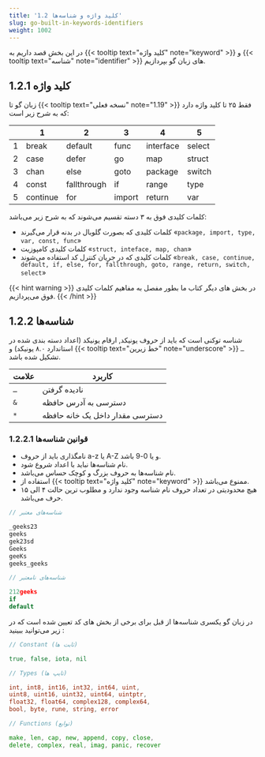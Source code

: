 ```yaml
---
title: '1.2 کلید واژه و شناسه‌ها'
slug: go-built-in-keywords-identifiers
weight: 1002
---
```


در این بخش قصد داریم به {{< tooltip text="کلید واژه" note="keyword" >}} و  {{< tooltip text="شناسه" note="identifier" >}} های زبان گو بپردازیم.

## 1.2.1 کلید واژه

زبان گو تا {{< tooltip text="نسخه فعلی" note="1.19" >}}  فقط ۲۵ تا کلید واژه دارد که به شرح زیر است:  

|   | 1        | 2           | 3      | 4         | 5      |
|---|----------|-------------|--------|-----------|--------|
| 1 | break    | default     | func   | interface | select |
| 2 | case     | defer       | go     | map       | struct |
| 3 | chan     | else        | goto   | package   | switch |
| 4 | const    | fallthrough | if     | range     | type   |
| 5 | continue | for         | import | return    | var    |

کلمات کلیدی فوق به ۳ دسته تقسیم می‌شوند که به شرح زیر می‌باشد:

- کلمات کلیدی که بصورت گلوبال در بدنه قرار می‌گیرند «`package, import, type, var, const, func`»
- کلمات کلیدی کامپوزیت «`struct, inteface, map, chan`»
- کلمات کلیدی که در جریان کنترل کد استفاده می‌شوند «`break, case, continue, default, if, else, for, fallthrough, goto, range, return, switch, select`»


{{< hint warning >}}
در بخش های دیگر کتاب ما بطور مفصل به مفاهیم کلمات کلیدی فوق می‌پردازیم.
{{< /hint >}}


## 1.2.2 شناسه‌ها

شناسه توکنی است که باید از حروف یونیکد, ارقام یونیکد (اعداد دسته بندی شده در استاندارد ۸.۰ یونیکد) و {{< tooltip text="خط زیرین" note="underscore" >}} `ـ`  تشکیل شده باشد.


|  علامت | کاربرد        | 
|---|----------|
| `ـ` | نادیده گرفتن    | 
| `&` | دسترسی به آدرس حافظه     | 
| `*` | دسترسی مقدار داخل یک خانه حافظه     | 


### 1.2.2.1 قوانین شناسه‌ها
- نامگذاری باید از حروف a-z یا A-Z و یا 0-9 باشد.
- نام شناسه‌ها نباید با اعداد شروع شود.
- نام شناسه‌ها به حروف بزرگ و کوچک حساس می‌باشد.
- استفاده از  {{< tooltip text="کلید واژه" note="keyword" >}} ممنوع می‌باشد.
- هیچ محدودیتی در تعداد حروف نام شناسه وجود ندارد و مطلوب ترین حالت ۴ الی ۱۵ حرف می‌باشد.

```go
// شناسه‌های معتبر

_geeks23
geeks
gek23sd
Geeks
geeKs
geeks_geeks

// شناسه‌های نامعتبر

212geeks
if
default
```

در زبان گو یکسری شناسه‌ها از قبل برای برخی از بخش های کد تعیین شده است که در زیر می‌توانید ببینید :

```go
// Constant (ثابت ها)

true, false, iota, nil

// Types (تایپ ها)

int, int8, int16, int32, int64, uint,
uint8, uint16, uint32, uint64, uintptr,
float32, float64, complex128, complex64,
bool, byte, rune, string, error

// Functions (توابع)

make, len, cap, new, append, copy, close, 
delete, complex, real, imag, panic, recover
```

